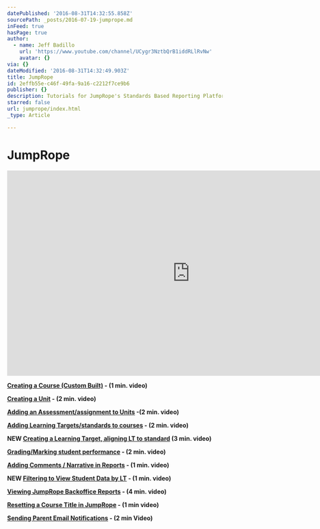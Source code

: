 ```yaml
---
datePublished: '2016-08-31T14:32:55.858Z'
sourcePath: _posts/2016-07-19-jumprope.md
inFeed: true
hasPage: true
author:
  - name: Jeff Badillo
    url: 'https://www.youtube.com/channel/UCygr3NztbQrB1iddRLlRvNw'
    avatar: {}
via: {}
dateModified: '2016-08-31T14:32:49.903Z'
title: JumpRope
id: 2effb55e-c46f-49fa-9a16-c2212f7ce9b6
publisher: {}
description: Tutorials for JumpRope's Standards Based Reporting Platform.
starred: false
url: jumprope/index.html
_type: Article

---
```

# JumpRope

<iframe src="https://cdn.embedly.com/widgets/media.html?src=https%3A%2F%2Fwww.youtube.com%2Fembed%2FWp0CoupAbxk%3Ffeature%3Doembed&amp;url=http%3A%2F%2Fwww.youtube.com%2Fwatch%3Fv%3DWp0CoupAbxk&amp;image=https%3A%2F%2Fi.ytimg.com%2Fvi%2FWp0CoupAbxk%2Fhqdefault.jpg&amp;key=b7d04c9b404c499eba89ee7072e1c4f7&amp;type=text%2Fhtml&amp;schema=youtube" width="854" height="480" scrolling="no" frameborder="0" allowfullscreen="" style=""></iframe>

**[Creating a Course (Custom Built)][0] - (1 min. video)**

**[Creating a Unit][1] - (2 min. video)**

**[Adding an Assessment/assignment to Units][2] -(2 min. video)**

**[Adding Learning Targets/standards to courses][3] - (2 min. video)**

**NEW [Creating a Learning Target, aligning LT to standard][4] (3 min. video)**

**[Grading/Marking student performance][5] - (2 min. video)**

**[Adding Comments / Narrative in Reports][6] - (1 min. video)**

**NEW [Filtering to View Student Data by LT][7] - (1 min. video)**

**[Viewing JumpRope Backoffice Reports][8] - (4 min. video)**

**[Resetting a Course Title in JumpRope][9] - (1 min video)**

**[Sending Parent Email Notifications][10] - (2 min Video)**

[0]: https://drive.google.com/file/d/0B5ybqv4SueJjQ3FkemNmYWlZbUE/view?usp=sharing
[1]: https://drive.google.com/file/d/0B5ybqv4SueJjdFBNdTcyakVqbk0/view?usp=sharing
[2]: https://drive.google.com/file/d/0B5ybqv4SueJjWW12Vi15ZUtYblE/view?usp=sharing
[3]: https://drive.google.com/a/cssu.org/file/d/0B5ybqv4SueJjVlppblFBNkJXaXM/view?usp=drivesdk
[4]: https://youtu.be/Wp0CoupAbxk
[5]: https://drive.google.com/a/cssu.org/file/d/0B5ybqv4SueJjQk1ibkNGN0tvSHc/view?usp=drivesdk
[6]: https://drive.google.com/a/cssu.org/file/d/0B5ybqv4SueJjOWJLa2p1MzZMNWs/view?usp=drivesdk
[7]: https://drive.google.com/file/d/0B5ybqv4SueJjMjZrSzVIREFscUU/view
[8]: https://drive.google.com/file/d/0B5ybqv4SueJjbFRWMkgtYzdTYnM/view?usp=sharing
[9]: https://drive.google.com/a/cssu.org/file/d/0B5ybqv4SueJjYm1vdi1tQ04yQWM/view
[10]: https://drive.google.com/a/cssu.org/file/d/0B5ybqv4SueJjd01SR3psM0Z3VWs/view